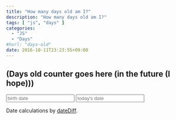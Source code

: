 ```yaml
---
title: "How many days old am I?"
description: "How many days old am I?"
tags: [ "js", "days" ]
categories:
  - "JS"
  - "Days"
#hurl: "days-old"
date: 2016-10-11T23:23:55+09:00
---
```


## (Days old counter goes here (in the future (I hope)))

<form>
	<input id="startDate" type="text" placeholder="birth date" />
	<input id="endDate" type="text" placeholder="today's date" />
</form>

<div id="daysOld"></div>

Date calculations by [dateDiff](https://github.com/xrexonx/dateDiff).

<script type="text/javascript" src="js/cookies.js"></script>
<script type="text/javascript" src="js/rDateDiff.min.js"></script>
<script type="text/javascript" src="js/days_old_calculator.js"></script>
